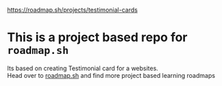 https://roadmap.sh/projects/testimonial-cards
# This is a project based repo for ```roadmap.sh```
Its based on creating Testimonial card for a websites.<br>
Head over to [roadmap.sh](https://roadmap.sh/) and find more project based learning roadmaps
